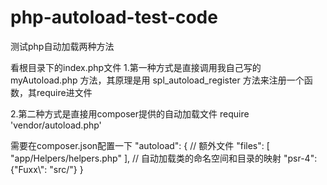 # php-autoload-test-code
测试php自动加载两种方法

看根目录下的index.php文件
1.第一种方式是直接调用我自己写的 myAutoload.php 方法，其原理是用 spl_autoload_register 方法来注册一个函数，其require进文件

2.第二种方式是直接用composer提供的自动加载文件
require 'vendor/autoload.php'

需要在composer.json配置一下
"autoload": {
    // 额外文件
    "files": [
        "app/Helpers/helpers.php"
    ],
    // 自动加载类的命名空间和目录的映射
    "psr-4": {"Fuxx\\": "src/"}
}
